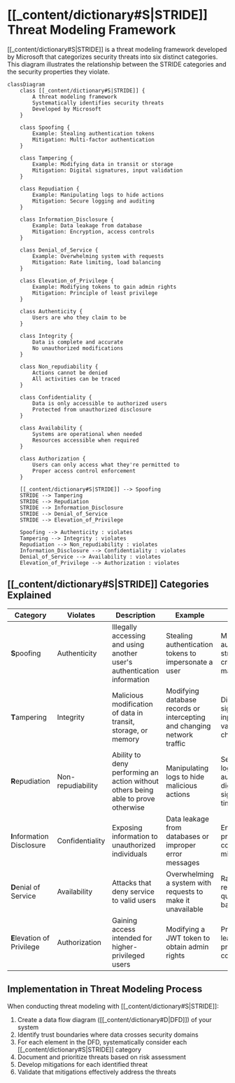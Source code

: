 # [[_content/dictionary#S|STRIDE]] Threat Modeling Framework

[[_content/dictionary#S|STRIDE]] is a threat modeling framework developed by Microsoft that categorizes security threats into six distinct categories. This diagram illustrates the relationship between the STRIDE categories and the security properties they violate.

```mermaid
classDiagram
    class [[_content/dictionary#S|STRIDE]] {
        A threat modeling framework
        Systematically identifies security threats
        Developed by Microsoft
    }

    class Spoofing {
        Example: Stealing authentication tokens
        Mitigation: Multi-factor authentication
    }

    class Tampering {
        Example: Modifying data in transit or storage
        Mitigation: Digital signatures, input validation
    }

    class Repudiation {
        Example: Manipulating logs to hide actions
        Mitigation: Secure logging and auditing
    }

    class Information_Disclosure {
        Example: Data leakage from database
        Mitigation: Encryption, access controls
    }

    class Denial_of_Service {
        Example: Overwhelming system with requests
        Mitigation: Rate limiting, load balancing
    }

    class Elevation_of_Privilege {
        Example: Modifying tokens to gain admin rights
        Mitigation: Principle of least privilege
    }

    class Authenticity {
        Users are who they claim to be
    }

    class Integrity {
        Data is complete and accurate
        No unauthorized modifications
    }

    class Non_repudiability {
        Actions cannot be denied
        All activities can be traced
    }

    class Confidentiality {
        Data is only accessible to authorized users
        Protected from unauthorized disclosure
    }

    class Availability {
        Systems are operational when needed
        Resources accessible when required
    }

    class Authorization {
        Users can only access what they're permitted to
        Proper access control enforcement
    }

    [[_content/dictionary#S|STRIDE]] --> Spoofing
    STRIDE --> Tampering
    STRIDE --> Repudiation
    STRIDE --> Information_Disclosure
    STRIDE --> Denial_of_Service
    STRIDE --> Elevation_of_Privilege

    Spoofing --> Authenticity : violates
    Tampering --> Integrity : violates
    Repudiation --> Non_repudiability : violates
    Information_Disclosure --> Confidentiality : violates
    Denial_of_Service --> Availability : violates
    Elevation_of_Privilege --> Authorization : violates
```

## [[_content/dictionary#S|STRIDE]] Categories Explained

| Category | Violates | Description | Example | Mitigation |
|----------|----------|-------------|---------|------------|
| **S**poofing | Authenticity | Illegally accessing and using another user's authentication information | Stealing authentication tokens to impersonate a user | Multi-factor authentication, strong credential management |
| **T**ampering | Integrity | Malicious modification of data in transit, storage, or memory | Modifying database records or intercepting and changing network traffic | Digital signatures, input validation, checksums |
| **R**epudiation | Non-repudiability | Ability to deny performing an action without others being able to prove otherwise | Manipulating logs to hide malicious actions | Secure logging and auditing, digital signatures, timestamps |
| **I**nformation Disclosure | Confidentiality | Exposing information to unauthorized individuals | Data leakage from databases or improper error messages | Encryption, proper access controls, data minimization |
| **D**enial of Service | Availability | Attacks that deny service to valid users | Overwhelming a system with requests to make it unavailable | Rate limiting, resource quotas, load balancing |
| **E**levation of Privilege | Authorization | Gaining access intended for higher-privileged users | Modifying a JWT token to obtain admin rights | Principle of least privilege, proper access control checks |

## Implementation in Threat Modeling Process

When conducting threat modeling with [[_content/dictionary#S|STRIDE]]:

1. Create a data flow diagram ([[_content/dictionary#D|DFD]]) of your system
2. Identify trust boundaries where data crosses security domains
3. For each element in the DFD, systematically consider each [[_content/dictionary#S|STRIDE]] category
4. Document and prioritize threats based on risk assessment
5. Develop mitigations for each identified threat
6. Validate that mitigations effectively address the threats 